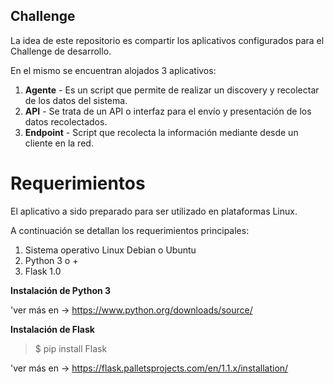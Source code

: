 ## Challenge
La idea de este repositorio es compartir los aplicativos configurados para el Challenge de desarrollo.

En el mismo se encuentran alojados 3 aplicativos:

1. **Agente** - Es un script que permite de realizar un discovery y recolectar de los datos del sistema.
2. **API** - Se trata de un API o interfaz para el envío y presentación de los datos recolectados.
3. **Endpoint** - Script que recolecta la información mediante desde un cliente en la red.

# **Requerimientos**

El aplicativo a sido preparado para ser utilizado en plataformas Linux.

A continuación se detallan los requerimientos principales:
1. Sistema operativo Linux Debian o Ubuntu
2. Python 3 o +
3. Flask 1.0

**Instalación de Python 3**

'ver más en -> https://www.python.org/downloads/source/

**Instalación de Flask**

> $ pip install Flask

'ver más en -> https://flask.palletsprojects.com/en/1.1.x/installation/
